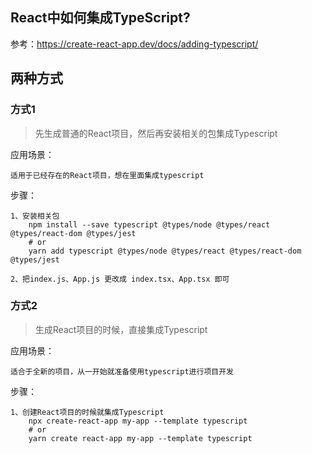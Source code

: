 ## React中如何集成TypeScript?

参考：https://create-react-app.dev/docs/adding-typescript/

## 两种方式

### 方式1

> 先生成普通的React项目，然后再安装相关的包集成Typescript

应用场景：

```
适用于已经存在的React项目，想在里面集成typescript
```

步骤：

```
1、安装相关包
	npm install --save typescript @types/node @types/react @types/react-dom @types/jest
	# or
	yarn add typescript @types/node @types/react @types/react-dom @types/jest
	
2、把index.js、App.js 更改成 index.tsx、App.tsx 即可
```

### 方式2

> 生成React项目的时候，直接集成Typescript

应用场景：

```
适合于全新的项目，从一开始就准备使用typescript进行项目开发
```

步骤：

```
1、创建React项目的时候就集成Typescript
    npx create-react-app my-app --template typescript
    # or
    yarn create react-app my-app --template typescript
```

